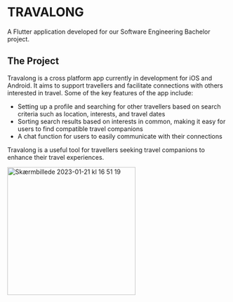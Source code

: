 # TRAVALONG

A Flutter application developed for our Software Engineering Bachelor project.

## The Project

Travalong is a cross platform app currently in development for iOS and Android. It aims to support travellers and facilitate connections with others interested in travel. Some of the key features of the app include:

- Setting up a profile and searching for other travellers based on search criteria such as location, interests, and travel dates
- Sorting search results based on interests in common, making it easy for users to find compatible travel companions
- A chat function for users to easily communicate with their connections

Travalong is a useful tool for travellers seeking travel companions to enhance their travel experiences.

<img width="292" alt="Skærmbillede 2023-01-21 kl  16 51 19" src="https://user-images.githubusercontent.com/55133862/215062483-9035a9b5-a767-47b4-86b4-3e59ea98ee4f.png">
